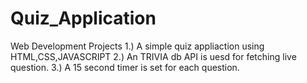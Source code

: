 # Quiz_Application
Web Development Projects
1.) A simple quiz appliaction using HTML,CSS,JAVASCRIPT
2.) An TRIVIA db API is uesd for fetching live question.
3.) A 15 second timer is set for each question.
